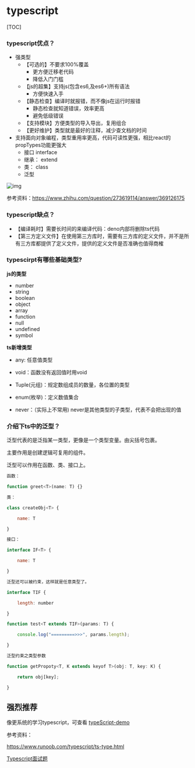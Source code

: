 # typescript



[TOC]



### typescript优点？ 

- 强类型
  - 【可选的】不要求100%覆盖
    - 更方便迁移老代码
    - 降低入门门槛
  - 【js的超集】支持js(包含es6,及es6+)所有语法
    - 方便快速入手
  - 【静态检查】编译时就报错，而不像js在运行时报错
    - 静态检查就知道错误，效率更高
    - 避免低级错误
  - 【支持模块】方便类型的导入导出，复用组合
  - 【更好维护】类型就是最好的注释，减少查文档的时间
- 支持面向对象编程，类型重用率更高，代码可读性更强，相比react的propTypes功能更强大
  - 接口 interface
  - 继承： extend
  - 类： class
  - 泛型 <T>

![img](https://upload-images.jianshu.io/upload_images/16021827-9f2935d0f3da0cf7.png?imageMogr2/auto-orient/strip|imageView2/2/w/1200/format/webp)

参考资料：https://www.zhihu.com/question/273619114/answer/369126175



### typescript缺点？

- 【编译耗时】需要长时间的来编译代码：deno内部将删除ts代码
- 【第三方定义文件】在使用第三方库时，需要有三方库的定义文件，并不是所有三方库都提供了定义文件，提供的定义文件是否准确也值得商榷





### typescirpt有哪些基础类型?

**js的类型**

- number
- string
- boolean
- object
- array
- function
- null
- undefined
- symbol



**ts新增类型**

- any: 任意值类型

- void：函数没有返回值时用void

- Tuple(元组)：规定数组成员的数量，各位置的类型

- enum(枚举)：定义数值集合

- never：（实际上不常用) never是其他类型的子类型，代表不会把出现的值

  





### 介绍下ts中的泛型？

泛型代表的是泛指某一类型，更像是一个类型变量。由尖括号包裹<T>。

主要作用是创建逻辑可复用的组件。

泛型可以作用在函数、类、接口上。

```js
函数：

function greet<T>(name: T) {}

类：

class createObj<T> {

​    name: T

}

接口：

interface IF<T> {

​    name: T

}

泛型还可以被约束，这样就是任意类型了。

interface TIF {

​    length: number

}

function test<T extends TIF>(params: T) {

​    console.log("=========>>>", params.length);

}

泛型约束之类型参数

function getPropoty<T, K extends keyof T>(obj: T, key: K) {

​    return obj[key];

}

```







## 强烈推荐

像更系统的学习typescript，可查看  [typeScript-demo](https://github.com/tuihou123321/typeScript-demo)





参考资料：

https://www.runoob.com/typescript/ts-type.html

[Typescript面试题](https://www.jianshu.com/p/c8aaba6e8ce0)